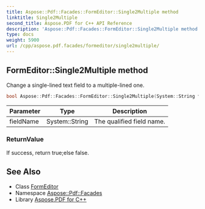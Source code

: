 ```yaml
---
title: Aspose::Pdf::Facades::FormEditor::Single2Multiple method
linktitle: Single2Multiple
second_title: Aspose.PDF for C++ API Reference
description: 'Aspose::Pdf::Facades::FormEditor::Single2Multiple method. Change a single-lined text field to a multiple-lined one in C++.'
type: docs
weight: 5900
url: /cpp/aspose.pdf.facades/formeditor/single2multiple/
---
```

## FormEditor::Single2Multiple method


Change a single-lined text field to a multiple-lined one.

```cpp
bool Aspose::Pdf::Facades::FormEditor::Single2Multiple(System::String fieldName)
```


| Parameter | Type | Description |
| --- | --- | --- |
| fieldName | System::String | The qualified field name. |

### ReturnValue

If success, return true;else false.

## See Also

* Class [FormEditor](../)
* Namespace [Aspose::Pdf::Facades](../../)
* Library [Aspose.PDF for C++](../../../)
